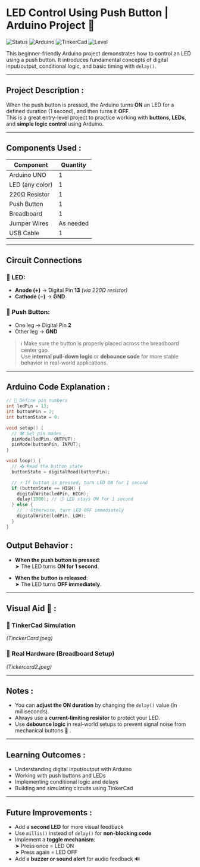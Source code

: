 #  LED Control Using Push Button | Arduino Project 🔴 

![Status](https://img.shields.io/badge/status-in_progress-blue)
![Arduino](https://img.shields.io/badge/Platform-Arduino-green)
![TinkerCad](https://img.shields.io/badge/Simulated_on-TinkerCad-orange)
![Level](https://img.shields.io/badge/Difficulty-Beginner-lightgrey)

This beginner-friendly Arduino project demonstrates how to control an LED using a push button. It introduces fundamental concepts of digital input/output, conditional logic, and basic timing with `delay()`.

---

##  Project Description : 

When the push button is pressed, the Arduino turns **ON** an LED for a defined duration (1 second), and then turns it **OFF**.  
This is a great entry-level project to practice working with **buttons, LEDs**, and **simple logic control** using Arduino.

---

##  Components Used :

| Component          | Quantity   |
|--------------------|------------|
| Arduino UNO        | 1          |
| LED (any color)    | 1          |
| 220Ω Resistor      | 1          |
| Push Button        | 1          |
| Breadboard         | 1          |
| Jumper Wires       | As needed  |
| USB Cable          | 1          |

---

##  Circuit Connections 

### 🔴 LED:
- **Anode (+)** → Digital Pin **13** *(via 220Ω resistor)*  
- **Cathode (−)** → **GND**

### 🔘 Push Button:
- One leg → Digital Pin **2**  
- Other leg → **GND**

> ℹ️ Make sure the button is properly placed across the breadboard center gap.  
> Use **internal pull-down logic** or **debounce code** for more stable behavior in real-world applications.

---

##  Arduino Code Explanation :

```cpp
// 🔧 Define pin numbers
int ledPin = 13;
int buttonPin = 2;
int buttonState = 0;

void setup() {
  // 🛠️ Set pin modes
  pinMode(ledPin, OUTPUT);
  pinMode(buttonPin, INPUT);
}

void loop() {
  // 📥 Read the button state
  buttonState = digitalRead(buttonPin);

  // ⚡ If button is pressed, turn LED ON for 1 second
  if (buttonState == HIGH) {
    digitalWrite(ledPin, HIGH);
    delay(1000); // 🕒 LED stays ON for 1 second
  } else {
    // 💡 Otherwise, turn LED OFF immediately
    digitalWrite(ledPin, LOW);
  }
}
```


##  Output Behavior :

-  **When the push button is pressed**:  
  ➤ The LED turns **ON for 1 second**.

-  **When the button is released**:  
  ➤ The LED turns **OFF immediately**.

---

##  Visual Aid 📸 :

### 🔷 TinkerCad Simulation  
*(TinckerCard.jpeg)*

### 🔷 Real Hardware (Breadboard Setup)  
*(Tickercard2.jpeg)*

---

##  Notes :

-  You can **adjust the ON duration** by changing the `delay()` value (in milliseconds).
-  Always use a **current-limiting resistor** to protect your LED.
-  Use **debounce logic** in real-world setups to prevent signal noise from mechanical buttons 🧠 .

---

##  Learning Outcomes : 

- Understanding digital input/output with Arduino  
- Working with push buttons and LEDs  
- Implementing conditional logic and delays  
- Building and simulating circuits using TinkerCad  

---

##  Future Improvements :

-  Add a **second LED** for more visual feedback  
-  Use `millis()` instead of `delay()` for **non-blocking code**  
-  Implement a **toggle mechanism**:  
  ➤ Press once = LED ON  
  ➤ Press again = LED OFF  
-  Add a **buzzer or sound alert** for audio feedback 🔊
